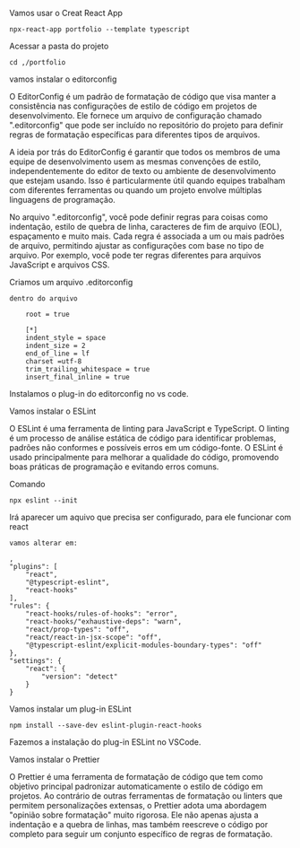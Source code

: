 Vamos usar o Creat React App

    npx-react-app portfolio --template typescript

Acessar a pasta do projeto

    cd ,/portfolio

vamos instalar o editorconfig

O EditorConfig é um padrão de formatação de código que visa manter a consistência nas configurações de estilo de código em projetos de desenvolvimento. Ele fornece um arquivo de configuração chamado ".editorconfig" que pode ser incluído no repositório do projeto para definir regras de formatação específicas para diferentes tipos de arquivos.

A ideia por trás do EditorConfig é garantir que todos os membros de uma equipe de desenvolvimento usem as mesmas convenções de estilo, independentemente do editor de texto ou ambiente de desenvolvimento que estejam usando. Isso é particularmente útil quando equipes trabalham com diferentes ferramentas ou quando um projeto envolve múltiplas linguagens de programação.

No arquivo ".editorconfig", você pode definir regras para coisas como indentação, estilo de quebra de linha, caracteres de fim de arquivo (EOL), espaçamento e muito mais. Cada regra é associada a um ou mais padrões de arquivo, permitindo ajustar as configurações com base no tipo de arquivo. Por exemplo, você pode ter regras diferentes para arquivos JavaScript e arquivos CSS.


Criamos um arquivo .editorconfig

    dentro do arquivo

        root = true

        [*]
        indent_style = space
        indent_size = 2
        end_of_line = lf
        charset =utf-8 
        trim_trailing_whitespace = true 
        insert_final_inline = true

Instalamos o plug-in do editorconfig no vs code.

Vamos instalar o ESLint 

O ESLint é uma ferramenta de linting para JavaScript e TypeScript. O linting é um processo de análise estática de código para identificar problemas, padrões não conformes e possíveis erros em um código-fonte. O ESLint é usado principalmente para melhorar a qualidade do código, promovendo boas práticas de programação e evitando erros comuns.

Comando 

    npx eslint --init

Irá aparecer um aquivo que precisa ser configurado, para ele funcionar com react

    vamos alterar em:

    ,
    "plugins": [
        "react",
        "@typescript-eslint",
        "react-hooks"
    ],
    "rules": {
        "react-hooks/rules-of-hooks": "error",
        "react-hooks/"exhaustive-deps": "warn",
        "react/prop-types": "off",
        "react/react-in-jsx-scope": "off",
        "@typescript-eslint/explicit-modules-boundary-types": "off"
    }, 
    "settings": {
        "react": {
            "version": "detect"
        }
    }


Vamos instalar um plug-in ESLint 

    npm install --save-dev eslint-plugin-react-hooks

Fazemos a instalação do plug-in ESLint no VSCode.

Vamos instalar o Prettier

O Prettier é uma ferramenta de formatação de código que tem como objetivo principal padronizar automaticamente o estilo de código em projetos. Ao contrário de outras ferramentas de formatação ou linters que permitem personalizações extensas, o Prettier adota uma abordagem "opinião sobre formatação" muito rigorosa. Ele não apenas ajusta a indentação e a quebra de linhas, mas também reescreve o código por completo para seguir um conjunto específico de regras de formatação.






